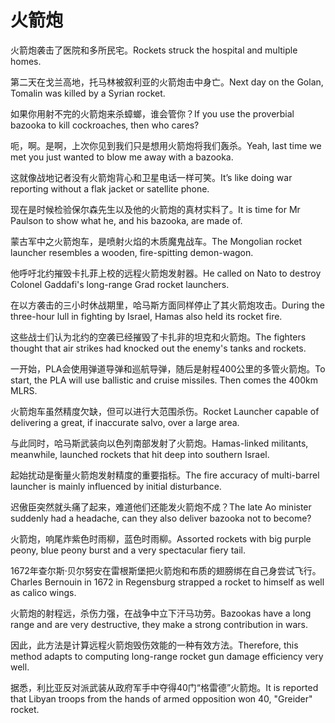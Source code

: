 # 火箭炮

<p><span class="chinese">火箭炮袭击了医院和多所民宅。</span><span class="english">Rockets struck the hospital and multiple homes.</span></p>

<p><span class="chinese">第二天在戈兰高地，托马林被叙利亚的火箭炮击中身亡。</span><span class="english">Next day on the Golan, Tomalin was killed by a Syrian rocket.</span></p>

<p><span class="chinese">如果你用射不完的火箭炮来杀蟑螂，谁会管你？</span><span class="english">If you use the proverbial bazooka to kill cockroaches, then who cares?</span></p>

<p><span class="chinese">呃，啊。是啊，上次你见到我们只是想用火箭炮将我们轰杀。</span><span class="english">Yeah, last time we met you just wanted to blow me away with a bazooka.</span></p>

<p><span class="chinese">这就像战地记者没有火箭炮背心和卫星电话一样可笑。</span><span class="english">It’s like doing war reporting without a flak jacket or satellite phone.</span></p>

<p><span class="chinese">现在是时候检验保尔森先生以及他的火箭炮的真材实料了。</span><span class="english">It is time for Mr Paulson to show what he, and his bazooka, are made of.</span></p>

<p><span class="chinese">蒙古军中之火箭炮车，是喷射火焰的木质魔鬼战车。</span><span class="english">The Mongolian rocket launcher resembles a wooden, fire-spitting demon-wagon.</span></p>

<p><span class="chinese">他呼吁北约摧毁卡扎菲上校的远程火箭炮发射器。</span><span class="english">He called on Nato to destroy Colonel Gaddafi's long-range Grad rocket launchers.</span></p>

<p><span class="chinese">在以方袭击的三小时休战期里，哈马斯方面同样停止了其火箭炮攻击。</span><span class="english">During the three-hour lull in fighting by Israel, Hamas also held its rocket fire.</span></p>

<p><span class="chinese">这些战士们认为北约的空袭已经摧毁了卡扎非的坦克和火箭炮。</span><span class="english">The fighters thought that air strikes had knocked out the enemy's tanks and rockets.</span></p>

<p><span class="chinese">一开始，PLA会使用弹道导弹和巡航导弹，随后是射程400公里的多管火箭炮。</span><span class="english">To start, the PLA will use ballistic and cruise missiles. Then comes the 400km MLRS.</span></p>

<p><span class="chinese">火箭炮车虽然精度欠缺，但可以进行大范围杀伤。</span><span class="english">Rocket Launcher capable of delivering a great, if inaccurate salvo, over a large area.</span></p>

<p><span class="chinese">与此同时，哈马斯武装向以色列南部发射了火箭炮。</span><span class="english">Hamas-linked militants, meanwhile, launched rockets that hit deep into southern Israel.</span></p>

<p><span class="chinese">起始扰动是衡量火箭炮发射精度的重要指标。</span><span class="english">The fire accuracy of multi-barrel launcher is mainly influenced by initial disturbance.</span></p>

<p><span class="chinese">迟傲臣突然就头痛了起来，难道他们还能发火箭炮不成？</span><span class="english">The late Ao minister suddenly had a headache, can they also deliver bazooka not to become?</span></p>

<p><span class="chinese">火箭炮，响尾炸紫色时雨柳，蓝色时雨柳。</span><span class="english">Assorted rockets with big purple peony, blue peony burst and a very spectacular fiery tail.</span></p>

<p><span class="chinese">1672年查尔斯·贝尔努安在雷根斯堡把火箭炮和布质的翅膀绑在自己身尝试飞行。</span><span class="english">Charles Bernouin in 1672 in Regensburg strapped a rocket to himself as well as calico wings.</span></p>

<p><span class="chinese">火箭炮的射程远，杀伤力强，在战争中立下汗马功劳。</span><span class="english">Bazookas have a long range and are very destructive, they make a strong contribution in wars.</span></p>

<p><span class="chinese">因此，此方法是计算远程火箭炮毁伤效能的一种有效方法。</span><span class="english">Therefore, this method adapts to computing long-range rocket gun damage efficiency very well.</span></p>

<p><span class="chinese">据悉，利比亚反对派武装从政府军手中夺得40门“格雷德”火箭炮。</span><span class="english">It is reported that Libyan troops from the hands of armed opposition won 40, "Greider" rocket.</span></p>

